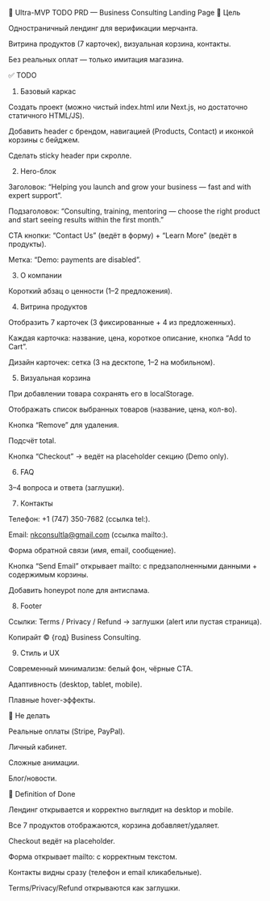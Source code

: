 📄 Ultra-MVP TODO PRD — Business Consulting Landing Page
🎯 Цель

Одностраничный лендинг для верификации мерчанта.

Витрина продуктов (7 карточек), визуальная корзина, контакты.

Без реальных оплат — только имитация магазина.

✅ TODO
1. Базовый каркас

 Создать проект (можно чистый index.html или Next.js, но достаточно статичного HTML/JS).

 Добавить header с брендом, навигацией (Products, Contact) и иконкой корзины с бейджем.

 Сделать sticky header при скролле.

2. Hero-блок

 Заголовок: “Helping you launch and grow your business — fast and with expert support”.

 Подзаголовок: “Consulting, training, mentoring — choose the right product and start seeing results within the first month.”

 CTA кнопки: “Contact Us” (ведёт в форму) + “Learn More” (ведёт в продукты).

 Метка: “Demo: payments are disabled”.

3. О компании

 Короткий абзац о ценности (1–2 предложения).

4. Витрина продуктов

 Отобразить 7 карточек (3 фиксированные + 4 из предложенных).

 Каждая карточка: название, цена, короткое описание, кнопка “Add to Cart”.

 Дизайн карточек: сетка (3 на десктопе, 1–2 на мобильном).

5. Визуальная корзина

 При добавлении товара сохранять его в localStorage.

 Отображать список выбранных товаров (название, цена, кол-во).

 Кнопка “Remove” для удаления.

 Подсчёт total.

 Кнопка “Checkout” → ведёт на placeholder секцию (Demo only).

6. FAQ

 3–4 вопроса и ответа (заглушки).

7. Контакты

 Телефон: +1 (747) 350-7682 (ссылка tel:).

 Email: nkconsultla@gmail.com (ссылка mailto:).

 Форма обратной связи (имя, email, сообщение).

 Кнопка “Send Email” открывает mailto: с предзаполненными данными + содержимым корзины.

 Добавить honeypot поле для антиспама.

8. Footer

 Ссылки: Terms / Privacy / Refund → заглушки (alert или пустая страница).

 Копирайт © {год} Business Consulting.

9. Стиль и UX

 Современный минимализм: белый фон, чёрные CTA.

 Адаптивность (desktop, tablet, mobile).

 Плавные hover-эффекты.

🚫 Не делать

Реальные оплаты (Stripe, PayPal).

Личный кабинет.

Сложные анимации.

Блог/новости.

📏 Definition of Done

Лендинг открывается и корректно выглядит на desktop и mobile.

Все 7 продуктов отображаются, корзина добавляет/удаляет.

Checkout ведёт на placeholder.

Форма открывает mailto: с корректным текстом.

Контакты видны сразу (телефон и email кликабельные).

Terms/Privacy/Refund открываются как заглушки.